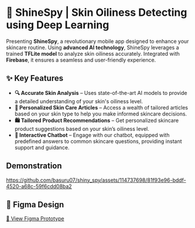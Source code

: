 # 🌟 ShineSpy | Skin Oiliness Detecting using Deep Learning  

Presenting **ShineSpy**, a revolutionary mobile app designed to enhance your skincare routine. Using **advanced AI technology**, ShineSpy leverages a trained **TFLite model** to analyze skin oiliness accurately. Integrated with **Firebase**, it ensures a seamless and user-friendly experience.  

## ✨ Key Features  

- **🔍 Accurate Skin Analysis** – Uses state-of-the-art AI models to provide a detailed understanding of your skin's oiliness level.  
- **📖 Personalized Skin Care Articles** – Access a wealth of tailored articles based on your skin type to help you make informed skincare decisions.  
- **🛍 Tailored Product Recommendations** – Get personalized skincare product suggestions based on your skin’s oiliness level.  
- **💬 Interactive Chatbot** – Engage with our chatbot, equipped with predefined answers to common skincare questions, providing instant support and guidance.  

## Demonstration

https://github.com/basuru07/shiny_spy/assets/114737698/81f93e96-bddf-4520-a68c-59f6cdd08ba2

## 🎨 Figma Design  
[🔗 View Figma Prototype](https://www.figma.com/design/zAbqYzxZfUEUC8rqr8RAGj/IPCV-Oil-Detection-App?node-id=0-1&t=A0gvcXOojV4KTZw8-1)  
